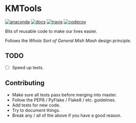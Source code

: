 # KMTools

[![anaconda](https://anaconda.org/kimlab/kmtools/badges/version.svg?style=flat-square)](https://anaconda.org/kimlab/kmtools)
[![docs](https://img.shields.io/badge/docs-latest-blue.svg?style=flat-square&?version=latest)](http://kimlaborg.github.io/kmtools)
[![travis](https://img.shields.io/travis/kimlaborg/kmtools.svg?style=flat-square)](https://travis-ci.org/kimlaborg/kmtools)
[![codecov](https://img.shields.io/codecov/c/github/kimlaborg/kmtools.svg?style=flat-square)](https://codecov.io/gh/kimlaborg/kmtools)

Bits of reusable code to make our lives easier.

Follows the *Whole Sort of General Mish Mash* design principle.


## TODO

- [ ] Speed up tests.


## Contributing

- Make sure all tests pass before merging into master.
- Follow the PEP8 / PyFlake / Flake8 / etc. guidelines.
- Add tests for new code.
- Try to document things.
- Break any / all of the above if you have a good reason.
